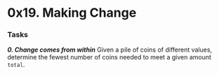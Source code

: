 # 0x19. Making Change

### Tasks

_**0. Change comes from within**_
Given a pile of coins of different values, determine the fewest number of coins needed to meet a given amount `total`.
